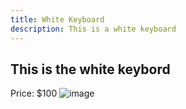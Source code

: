 ```yaml
---
title: White Keyboard
description: This is a white keyboard
---
```


## This is the white keybord

Price: $100
![image](/img/white-keyboard.jpg)